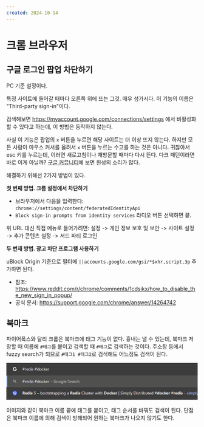 ```yaml
---
created: 2024-10-14
---
```

# 크롬 브라우저

## 구글 로그인 팝업 차단하기

PC 기준 설정이다.

특정 사이트에 들어갈 때마다 오른쪽 위에 뜨는 그것. 매우 성가시다.
이 기능의 이름은 "Third-party sign-in"이다.

검색해보면 https://myaccount.google.com/connections/settings 에서 비활성화 할 수 있다고 하는데, 이 방법은 동작하지 않는다.

사실 이 기능은 팝업의 `x` 버튼을 누르면 해당 사이트는 더 이상 뜨지 않는다.
하지만 모든 사람이 마우스 커서를 올려서 `x` 버튼을 누르는 수고를 하는 것은 아니다.
귀찮아서 esc 키를 누르는데, 이러면 새로고침이나 재방문할 때마다 다시 뜬다.
다크 패턴이라면 바로 이게 아닐까? [구글 커뮤니티](https://support.google.com/chrome/thread/308316030?hl=en)에 보면 원성의 소리가 많다.

해결하기 위해선 2가지 방법이 있다.

**첫 번째 방법. 크롬 설정에서 차단하기**

- 브라우저에서 다음을 입력한다: `chrome://settings/content/federatedIdentityApi`
- `Block sign-in prompts from identity services` 라디오 버튼 선택하면 끝.

위 URL 대신 직접 메뉴로 들어가려면: 설정 -> 개인 정보 보호 및 보안 -> 사이트 설정 -> 추가 콘텐츠 설정 -> 서드 파티 로그인

**두 번재 방법. 광고 차단 프로그램 사용하기**

uBlock Origin 기준으로 필터에 `||accounts.google.com/gsi/*$xhr,script,3p` 추가하면 된다.

- 참조: https://www.reddit.com/r/chrome/comments/1cdsikx/how_to_disable_the_new_sign_in_popup/
- 공식 문서: https://support.google.com/chrome/answer/14264742

## 북마크

파이어폭스와 달리 크롬은 북마크에 태그 기능이 없다.
흉내는 낼 수 있는데, 북마크 저장할 때 이름에 `#태그`를 붙이고 검색할 때 `#태그`로 검색하는 것이다.
주소창 등에서 fuzzy search가 되므로 `#태그1 #태그2`로 검색해도 어느정도 검색이 된다.

![chrome bookmarks tagging](./res/chrome-bookmarks-tagging.png)

이미지와 같이 북마크 이름 끝에 태그를 붙이고, 태그 순서를 바꿔도 검색이 된다.
단점은 북마크 이름에 의해 검색이 방해되어 원하는 북마크가 나오지 않기도 한다.
